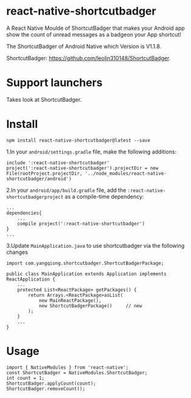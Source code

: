 # react-native-shortcutbadger
A React Native Moulde of ShortcutBadger that makes your Android app show the count of unread messages as a badgeon your App shortcut!

The ShortcutBadger of Android Native which Version is V1.1.8.

ShortcutBadger: https://github.com/leolin310148/ShortcutBadger.

# Support launchers
Takes look at ShortcutBadger.

# Install
```npm install react-native-shortcutbadger@latest --save```

1.In your `android/settings.gradle` file, make the following additions:
```
include ':react-native-shortcutbadger'
project(':react-native-shortcutbadger').projectDir = new File(rootProject.projectDir, '../node_modules/react-native-shortcutbadger/android')
```

2.In your `android/app/build.gradle` file, add the `:react-native-shortcutbadgerproject` as a compile-time dependency:
```
...
dependencies{
    ...
    compile project(':react-native-shortcutbadger')
}
...
```

3.Update `MainApplication.java` to use shortcutbadger via the following changes
```
import com.yangqiong.shortcutbadger.ShortcutBadgerPackage;

public class MainApplication extends Application implements ReactApplication {
    ...
    protected List<ReactPackage> getPackages() {
        return Arrays.<ReactPackage>asList(
            new MainReactPackage(),
            new ShortcutBadgerPackage()     // new
        );
    }
    ...
}
```

# Usage
```
import { NativeModules } from 'react-native';
const ShortcutBadger = NativeModules.ShortcutBadger;
int count = 1;
ShortcutBadger.applyCount(count);
ShortcutBadger.removeCount();
```

